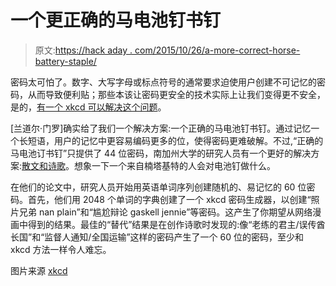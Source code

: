 # 一个更正确的马电池钉书钉

> 原文:[https://hack aday . com/2015/10/26/a-more-correct-horse-battery-staple/](https://hackaday.com/2015/10/26/a-more-correct-horse-battery-staple/)

密码太可怕了。数字、大写字母或标点符号的通常要求迫使用户创建不可记忆的密码，从而导致便利贴；那些本该让密码更安全的技术实际上让我们变得更不安全，是的，[有一个 xkcd 可以解决这个问题](https://xkcd.com/936/)。

[兰道尔·门罗]确实给了我们一个解决方案:一个正确的马电池钉书钉。通过记忆一个长短语，用户的记忆中更容易编码更多的位，使得密码更难破解。不过,“正确的马电池订书钉”只提供了 44 位密码，南加州大学的研究人员有一个更好的解决方案:[散文和诗歌](http://www.isi.edu/natural-language/mt/memorize-random-60.pdf)。想象一下一个来自楠塔基特的人会对电池钉做什么。

在他们的论文中，研究人员开始用英语单词序列创建随机的、易记忆的 60 位密码。首先，他们用 2048 个单词的字典创建了一个 xkcd 密码生成器，以创建“照片兄弟 nan plain”和“尴尬辩论 gaskell jennie”等密码。这产生了你期望从网络漫画中得到的结果。最佳的“替代”结果是在创作诗歌时发现的:像“老练的君主/误传酋长国”和“监督人通知/全国运输”这样的密码产生了一个 60 位的密码，至少和 xkcd 方法一样令人难忘。

图片来源 [xkcd](https://xkcd.com/936/)